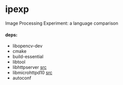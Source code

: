 ipexp
=====

Image Processing Experiment: a language comparison

#### deps:

- libopencv-dev
- cmake
- build-essential
- libtool
- libhttpserver [src](https://github.com/etr/libhttpserver.git)
- libmicrohttpd10 [src](ftp://ftp.gnu.org/gnu/libmicrohttpd/libmicrohttpd-0.9.37.tar.gz)
- autoconf
